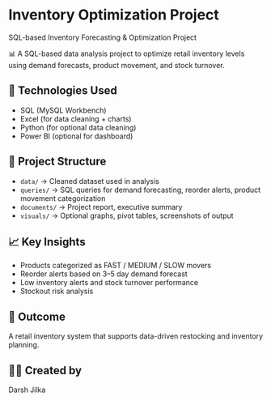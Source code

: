 # Inventory Optimization Project
SQL-based Inventory Forecasting &amp; Optimization Project

📊 A SQL-based data analysis project to optimize retail inventory levels using demand forecasts, product movement, and stock turnover.

## 🔧 Technologies Used
- SQL (MySQL Workbench)
- Excel (for data cleaning + charts)
- Python (for optional data cleaning)
- Power BI (optional for dashboard)

## 📂 Project Structure
- `data/` → Cleaned dataset used in analysis
- `queries/` → SQL queries for demand forecasting, reorder alerts, product movement categorization
- `documents/` → Project report, executive summary
- `visuals/` → Optional graphs, pivot tables, screenshots of output

## 📈 Key Insights
- Products categorized as FAST / MEDIUM / SLOW movers
- Reorder alerts based on 3–5 day demand forecast
- Low inventory alerts and stock turnover performance
- Stockout risk analysis

## 📌 Outcome
A retail inventory system that supports data-driven restocking and inventory planning.

## 🙋‍♂️ Created by
Darsh Jilka
